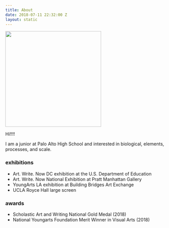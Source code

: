 ```yaml
---
title: About
date: 2018-07-11 22:32:00 Z
layout: static
---
```


<img src="/uploads/hi.jpg" width="300px">

<!-- this keeps it in a container so that the text isn't left justified while the image is in the center  -->
<!-- if you don't want it to be centered, take the text out of <div class="text"> -->
<div class="text">
	<p>Hi!!!!</p>
	<p>I am a junior at Palo Alto High School and interested in biological, elements, processes, and scale. </p>
	<h3>exhibitions</h3>
	<ul>
		<li>Art. Write. Now DC exhibition at the U.S. Department of Education</li>
		<li>Art. Write. Now National Exhibition at Pratt Manhattan Gallery</li>
		<li>YoungArts LA exhibition at Building Bridges Art Exchange</li>
		<li>UCLA Royce Hall large screen</li>
	</ul>
	<h3>awards</h3>
	<ul>
			<li>Scholastic Art and Writing National Gold Medal (2018)</li>
			<li>National Youngarts Foundation Merit Winner in Visual Arts (2018)</li>
	</ul>
</div>
		
